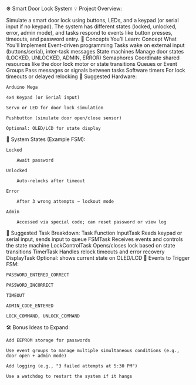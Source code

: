 ⚙️ Smart Door Lock System
💡 Project Overview:

Simulate a smart door lock using buttons, LEDs, and a keypad (or serial input if no keypad). The system has different states (locked, unlocked, error, admin mode), and tasks respond to events like button presses, timeouts, and password entry.
🧠 Concepts You’ll Learn:
Concept	What You'll Implement
Event-driven programming	Tasks wake on external input (buttons/serial), inter-task messages
State machines	Manage door states (LOCKED, UNLOCKED, ADMIN, ERROR)
Semaphores	Coordinate shared resources like the door lock motor or state transitions
Queues or Event Groups	Pass messages or signals between tasks
Software timers	For lock timeouts or delayed relocking
🔩 Suggested Hardware:

    Arduino Mega

    4x4 Keypad (or Serial input)

    Servo or LED for door lock simulation

    Pushbutton (simulate door open/close sensor)

    Optional: OLED/LCD for state display

🔄 System States (Example FSM):

    Locked

        Await password

    Unlocked

        Auto-relocks after timeout

    Error

        After 3 wrong attempts → lockout mode

    Admin

        Accessed via special code; can reset password or view log

🧵 Suggested Task Breakdown:
Task	Function
InputTask	Reads keypad or serial input, sends input to queue
FSMTask	Receives events and controls the state machine
LockControlTask	Opens/closes lock based on state transitions
TimerTask	Handles relock timeouts and error recovery
DisplayTask	Optional: shows current state on OLED/LCD
💬 Events to Trigger FSM:

    PASSWORD_ENTERED_CORRECT

    PASSWORD_INCORRECT

    TIMEOUT

    ADMIN_CODE_ENTERED

    LOCK_COMMAND, UNLOCK_COMMAND

🛠️ Bonus Ideas to Expand:

    Add EEPROM storage for passwords

    Use event groups to manage multiple simultaneous conditions (e.g., door open + admin mode)

    Add logging (e.g., "3 failed attempts at 5:30 PM")

    Use a watchdog to restart the system if it hangs